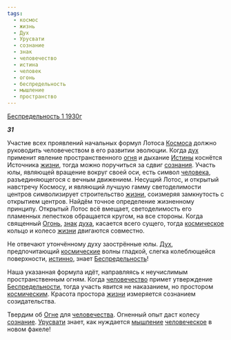 ```yaml
---
tags:
  - космос
  - жизнь
  - Дух
  - Урусвати
  - сознание
  - знак
  - человечество
  - истина
  - человек
  - огонь
  - беспредельность
  - мышление
  - пространство
---
```

[Беспредельность 1 1930г](https://127.0.0.1:4002/agni/1930)

___31___

Участие всех проявлений начальных формул Лотоса [Космоса](../../../tags/#космос) должно руководить человечеством в его развитии эволюции. Когда [дух](../../../tags/#[Дух](../../../tags/#Дух)) применит явление пространственного [огня](../../../tags/#огонь) и дыхание [Истины](../../../tags/#истина) коснётся Источника [жизни](../../../tags/#жизнь), тогда можно поручиться за сдвиг [сознания](../../../tags/#[сознание](../../../tags/#сознание)). Участь юлы, являющей вращение вокруг своей оси, есть символ [человека](../../../tags/#человек), разъединяющегося с вечным движением. Несущий Лотос, и открытый навстречу Космосу, и являющий лучшую гамму светоделимости центров символизирует строительство [жизни](../../../tags/#жизнь), соизмеряя замкнутость с открытием центров. Найдём точное определение жизненному принципу. Открытый Лотос всё вмещает, светоделимость его пламенных лепестков обращается кругом, на все стороны. Когда священный [Огонь](../../../tags/#огонь), [знак](../../../tags/#знак) [духа](../../../tags/#[Дух](../../../tags/#Дух)), касается всего сущего, тогда [космическое](../../../tags/#космос) кольцо и колесо [жизни](../../../tags/#жизнь) двигаются совместно.   

Не отвечают утончённому духу заострённые юлы. [Дух](../../../tags/#Дух), предпочитающий [космические](../../../tags/#космос) волны гладкой, слегка колеблющейся поверхности, [истинно](../../../tags/#истина), знает [Беспредельность](../../../tags/#беспредельность)!   

Наша указанная формула идёт, направляясь к неучислимым пространственным огням. Когда [человечество](../../../tags/#человечество) примет утверждение [Беспредельности](../../../tags/#беспредельность), тогда участь явится не наказанием, но простором [космическим](../../../tags/#космос). Красота простора [жизни](../../../tags/#жизнь) измеряется сознанием созидательства.   

Твердим об [Огне](../../../tags/#огонь) для [человечества](../../../tags/#человечество). Огненный опыт даст колесу [сознание](../../../tags/#сознание). [Урусвати](../../../tags/#Урусвати) знает, как нуждается [мышление](../../../tags/#мышление) [человеческое](../../../tags/#человечество) в новом факеле!
